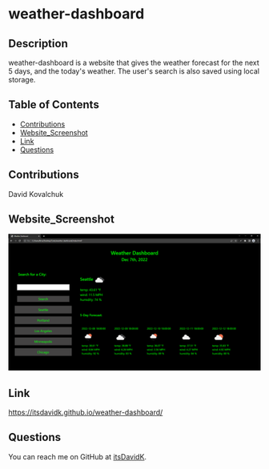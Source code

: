 # weather-dashboard
## Description
weather-dashboard is a website that gives the weather forecast for the next 5 days, and the today's weather. The user's search is also saved using local storage.
## Table of Contents
- [Contributions](#contributions) 
- [Website_Screenshot](#website_screenshot)
- [Link](#link)
- [Questions](#questions) 
## Contributions

David Kovalchuk

## Website_Screenshot
<img src="assets/screenshots/screenshot.png">

## Link
https://itsdavidk.github.io/weather-dashboard/
## Questions
You can reach me on GitHub at [itsDavidK](https://github.com/itsDavidK).
